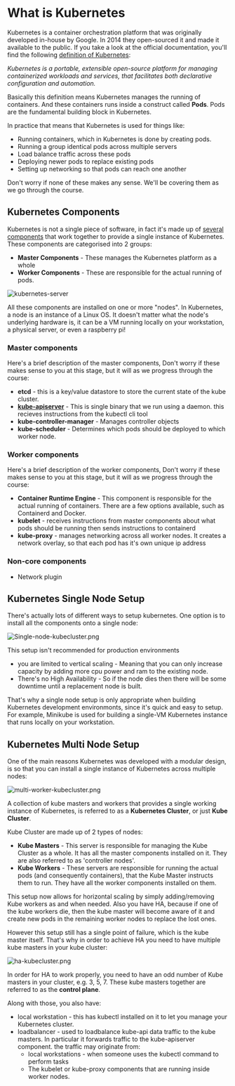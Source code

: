 # What is Kubernetes

Kubernetes is a container orchestration platform that was originally developed in-house by Google. In 2014 they open-sourced it and made it available to the public. If you take a look at the official documentation, you'll find the following [definition of Kubernetes](https://kubernetes.io/docs/concepts/overview/what-is-kubernetes/):

*Kubernetes is a portable, extensible open-source platform for managing containerized workloads and services, that facilitates both declarative configuration and automation.*

Basically this definition means Kubernetes manages the running of containers. And these containers runs inside a construct called **Pods**. Pods are the fundamental building block in Kubernetes.

In practice that means that Kubernetes is used for things like:

- Running containers, which in Kubernetes is done by creating pods.
- Running a group identical pods across multiple servers
- Load balance traffic across these pods
- Deploying newer pods to replace existing pods
- Setting up networking so that pods can reach one another

Don't worry if none of these makes any sense. We'll be covering them as we go through the course. 

## Kubernetes Components

Kubernetes is not a single piece of software, in fact it's made up of [several components](https://kubernetes.io/docs/concepts/overview/components/) that work together to provide a single instance of Kubernetes. These components are categorised into 2 groups:

- **Master Components** - These manages the Kubernetes platform as a whole
- **Worker Components** - These are responsible for the actual running of pods.

![kubernetes-server](https://github.com/Sher-Chowdhury/Kubernetes-Study-Guide/raw/master/Section-01/04_What_is_Kubernetes/images/kubernetes-components.png)

All these components are installed on one or more "nodes". In Kubernetes, a node is an instance of a Linux OS. It doesn't matter what the node's underlying hardware is, it can be a VM running locally on your workstation, a physical server, or even a raspberry pi! 

### Master components

Here's a brief description of the master components, Don't worry if these makes sense to you at this stage, but it will as we progress through the course:

- **etcd** - this is a key/value datastore to store the current state of the kube cluster.
- **[kube-apiserver](https://kubernetes.io/docs/reference/command-line-tools-reference/kube-apiserver/)** - This is single binary that we run using a daemon. this recieves instructions from the kubectl cli tool
- **kube-controller-manager** - Manages controller objects
- **kube-scheduler** - Determines which pods should be deployed to which worker node. 

### Worker components

Here's a brief description of the worker components, Don't worry if these makes sense to you at this stage, but it will as we progress through the course:

- **Container Runtime Engine** - This component is responsible for the actual running of containers. There are a few options available, such as Containerd and Docker.  
- **kubelet** - receives instructions from master components about what pods should be running then sends instructions to containerd
- **kube-proxy** - manages networking across all worker nodes. It creates a network overlay, so that each pod has it's own unique ip address


### Non-core components

- Network plugin


## Kubernetes Single Node Setup

There's actually lots of different ways to setup kubernetes. One option is to install all the components onto a single node:

![Single-node-kubecluster.png](https://github.com/Sher-Chowdhury/Kubernetes-Study-Guide/raw/master/Section-01/04_What_is_Kubernetes/images/Single-node-kubecluster.png)

This setup isn't recommended for production environments

- you are limited to vertical scaling - Meaning that you can only increase capacity by adding more cpu power and ram to the existing node. 
- There's no High Availability - So if the node dies then there will be some downtime until a replacement node is built. 

That's why a single node setup is only appropriate when building Kubernetes development environmonts, since it's quick and easy to setup. For example, Minikube is used for building a single-VM Kubernetes instance that runs locally on your workstation.  

## Kubernetes Multi Node Setup

One of the main reasons Kubernetes was developed with a modular design, is so that you can install a single instance of Kubernetes across multiple nodes:

![multi-worker-kubecluster.png](https://github.com/Sher-Chowdhury/Kubernetes-Study-Guide/raw/master/Section-01/04_What_is_Kubernetes/images/multi-worker-kubecluster.png)

A collection of kube masters and workers that provides a single working instance of Kubernetes, is referred to as a **Kubernetes Cluster**, or just **Kube Cluster**.

Kube Cluster are made up of  2 types of nodes:

- **Kube Masters** - This server is responsible for managing the Kube Cluster as a whole. It has all the master components installed on it. They are also referred to as 'controller nodes'.
- **Kube Workers** - These servers are responsible for running the actual pods (and consequently containers), that the Kube Master instructs them to run. They have all the worker components installed on them.  

This setup now allows for horizontal scaling by simply adding/removing Kube workers as and when needed. Also you have HA, because if one of the kube workers die, then the kube master will become aware of it and create new pods in the remaining worker nodes to replace the lost ones.

However this setup still has a single point of failure, which is the kube master itself. That's why in order to achieve HA you need to have multiple kube masters in your kube cluster:

![ha-kubecluster.png](https://github.com/Sher-Chowdhury/Kubernetes-Study-Guide/raw/master/Section-01/04_What_is_Kubernetes/images/ha-kubecluster.png)

In order for HA to work properly, you need to have an odd number of Kube masters in your cluster, e.g. 3, 5, 7. These kube masters together are referred to as the **control plane**.

Along with those, you also have:

- local workstation - this has kubectl installed on it to let you manage your Kubernetes cluster.
- loadbalancer - used to loadbalance kube-api data traffic to the kube masters. In particular it forwards traffic to the kube-apiserver component. the traffic may originate from:
  - local workstations - when someone uses the kubectl command to perform tasks
  - The kubelet or kube-proxy components that are running inside worker nodes.